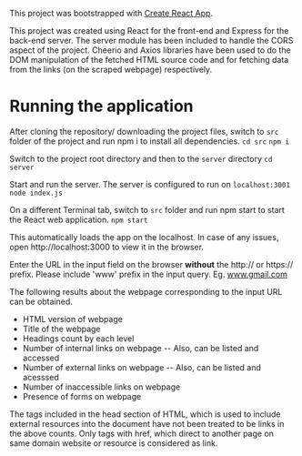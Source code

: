 This project was bootstrapped with [Create React App](https://github.com/facebook/create-react-app).

This project was created using React for the front-end and Express for the back-end server. The server module has been included to handle the CORS aspect of the project. Cheerio and Axios libraries have been used to do the DOM manipulation of the fetched HTML source code and for fetching data from the links (on the scraped webpage) respectively.


# Running the application

After cloning the repository/ downloading the project files, switch to `src` folder of the project and run npm i to install all dependencies. 
`cd src`
`npm i`

Switch to the project root directory and then to the `server` directory 
`cd server`

Start and run the server. The server is configured to run on `localhost:3001`
`node index.js`

On a different Terminal tab, switch to `src` folder and run npm start to start the React web application. 
`npm start`

This automatically loads the app on the localhost. In case of any issues, open http://localhost:3000 to view it in the browser.

Enter the URL in the input field on the browser **without** the http:// or https:// prefix. Please include 'www' prefix in the input query. Eg. www.gmail.com 

The following results about the webpage corresponding to the input URL can be obtained.

   * HTML version of webpage
   * Title of the webpage
   * Headings count by each level
   * Number of internal links on webpage -- Also, can be listed and accessed 
   * Number of external links on webpage -- Also, can be listed and acesssed
   * Number of inaccessible links on webpage
   * Presence of forms on webpage

The <link> tags included in the head section of HTML, which is used to include external resources into the document have not been treated to be links in the above counts. Only <a> tags with href, which direct to another page on same domain website or resource is considered as link. 







